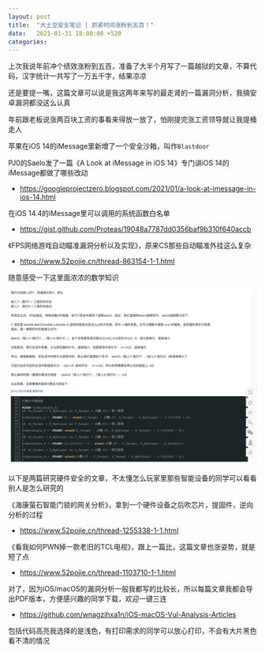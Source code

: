 ```yaml
---
layout: post
title:  "大土豆安全笔记 | 抓紧时间涨粉到五百！"
date:   2021-01-31 18:00:00 +520
categories: 
---
```


上次我说年前冲个绩效涨粉到五百，准备了大半个月写了一篇越狱的文章，不算代码，汉字统计一共写了一万五千字，结果凉凉

还是要提一嘴，这篇文章可以说是我这两年来写的最走肾的一篇漏洞分析，我搞安卓漏洞都没这么认真

年前跟老板说涨两百块工资的事看来得放一放了，怕刚提完涨工资领导就让我提桶走人

苹果在iOS 14的iMessage里新增了一个安全沙箱，叫作`Blastdoor`

PJ0的Saelo发了一篇《A Look at iMessage in iOS 14》专门讲iOS 14的iMessage都做了哪些改动
- https://googleprojectzero.blogspot.com/2021/01/a-look-at-imessage-in-ios-14.html

在iOS 14.4的iMessage里可以调用的系统函数白名单
- https://gist.github.com/Proteas/19048a7787dd0356baf9b310f640accb

《FPS网络游戏自动瞄准漏洞分析以及实现》，原来CS那些自动瞄准外挂这么复杂
- https://www.52pojie.cn/thread-863154-1-1.html

随意感受一下这里面浓浓的数学知识

![IMAGE](/assets/resources/84729BD23A8DAA48CCA1C7DAA4764DCF.jpg)

以下是两篇研究硬件安全的文章，不太懂怎么玩家里那些智能设备的同学可以看看别人是怎么研究的

《海康萤石智能门锁的网关分析》，拿到一个硬件设备之后吹芯片，提固件，逆向分析的过程
- https://www.52pojie.cn/thread-1255338-1-1.html

《看我如何PWN掉一款老旧的TCL电视》，跟上一篇比，这篇文章也涨姿势，就是短了点
- https://www.52pojie.cn/thread-1103710-1-1.html

对了，因为iOS/macOS的漏洞分析一般我都写的比较长，所以每篇文章我都会导出PDF版本，方便感兴趣的同学下载，欢迎一键三连
- https://github.com/wnagzihxa1n/iOS-macOS-Vul-Analysis-Articles

包括代码高亮我选择的是浅色，有打印需求的同学可以放心打印，不会有大片黑色看不清的情况